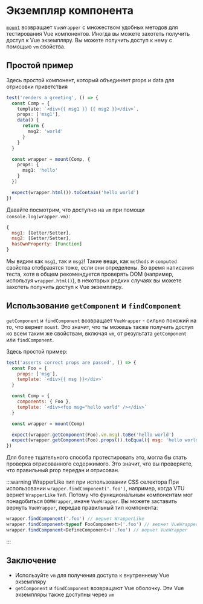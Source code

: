 # Экземпляр компонента

[`mount`](/api/#mount) возвращает `VueWrapper` с множеством удобных методов для тестирования Vue компонентов. Иногда вы можете захотеть получить доступ к Vue экземпляру. Вы можете получить доступ к нему с помощью `vm` свойства.

## Простой пример

Здесь простой компонент, который объединяет props и data для отрисовки приветствия

```ts
test('renders a greeting', () => {
  const Comp = {
    template: `<div>{{ msg1 }} {{ msg2 }}</div>`,
    props: ['msg1'],
    data() {
      return {
        msg2: 'world'
      }
    }
  }

  const wrapper = mount(Comp, {
    props: {
      msg1: 'hello'
    }
  })

  expect(wrapper.html()).toContain('hello world')
})
```

Давайте посмотрим, что доступно на `vm` при помощи `console.log(wrapper.vm)`:

```js
{
  msg1: [Getter/Setter],
  msg2: [Getter/Setter],
  hasOwnProperty: [Function]
}
```

Мы видим как `msg1`, так и `msg2`! Такие вещи, как `methods` и `computed` свойства отобразятся тоже, если они определены. Во время написания теста, хотя в общем рекомендуется проверять DOM (например, используя `wrapper.html()`), в некоторых редких случаях вы можете захотеть получить доступ к Vue экземпляру. 

## Использование `getComponent` и `findComponent`

`getComponent` и `findComponent` возвращает `VueWrapper` - сильно похожий на то, что вернет `mount`. Это значит, что ты можешь также получить доступ ко всем таким же свойствам, включая `vm`, от результата `getComponent` или `findComponent`.

Здесь простой пример:

```js
test('asserts correct props are passed', () => {
  const Foo = {
    props: ['msg'],
    template: `<div>{{ msg }}</div>`
  }

  const Comp = {
    components: { Foo },
    template: `<div><foo msg="hello world" /></div>`
  }

  const wrapper = mount(Comp)

  expect(wrapper.getComponent(Foo).vm.msg).toBe('hello world')
  expect(wrapper.getComponent(Foo).props()).toEqual({ msg: 'hello world' })
})
```

Для более тщательного способа протестировать это, могла бы стать проверка отрисованного содержимого. Это значит, что вы проверяете, что правильный prop передан *и* отрисован.


:::warning WrapperLike тип при использовании CSS селектора
При использовании `wrapper.findComponent('.foo')`, например, когда VTU вернет `WrapperLike` тип. Потому что функциональным компонентам мог понадобиться `DOMWrapper`, иначе `VueWrapper`. Вы можете заставить вернуть `VueWrapper`, передав правильный тип компонента:

```typescript
wrapper.findComponent('.foo') // вернет WrapperLike
wrapper.findComponent<typeof FooComponent>('.foo') // вернет VueWrapper
wrapper.findComponent<DefineComponent>('.foo') // вернет VueWrapper
```
:::

## Заключение

- Используйте `vm` для получения доступа к внутреннему Vue экземпляру
- `getComponent` и `findComponent` возвращают Vue оболочку. Эти Vue экземпляры также доступны через `vm`
